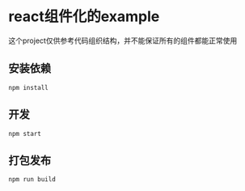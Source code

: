 # react组件化的example
这个project仅供参考代码组织结构，并不能保证所有的组件都能正常使用

## 安装依赖
`npm install`

## 开发
`npm start`

## 打包发布
`npm run build`

